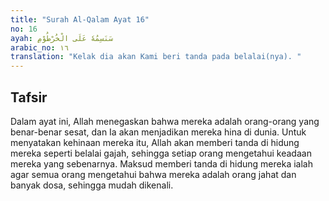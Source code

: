 ```yaml
---
title: "Surah Al-Qalam Ayat 16"
no: 16
ayah: سَنَسِمُهٗ عَلَى الْخُرْطُوْمِ 
arabic_no: ١٦
translation: "Kelak dia akan Kami beri tanda pada belalai(nya). "
---
```


## Tafsir

Dalam ayat ini, Allah menegaskan bahwa mereka adalah orang-orang yang benar-benar sesat, dan Ia akan menjadikan mereka hina di dunia. Untuk menyatakan kehinaan mereka itu, Allah akan memberi tanda di hidung mereka seperti belalai gajah, sehingga setiap orang mengetahui keadaan mereka yang sebenarnya. Maksud memberi tanda di hidung mereka ialah agar semua orang mengetahui bahwa mereka adalah orang jahat dan banyak dosa, sehingga mudah dikenali.